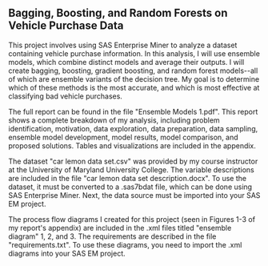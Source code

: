 Bagging, Boosting, and Random Forests on Vehicle Purchase Data
----------------

This project involves using SAS Enterprise Miner to analyze a dataset containing vehicle purchase information.  In this analysis, I will use ensemble models, which combine distinct models and average their outputs.  I will create bagging, boosting, gradient boosting, and random forest models--all of which are ensemble variants of the decision tree.  My goal is to determine which of these methods is the most accurate, and which is most effective at classifying bad vehicle purchases.

The full report can be found in the file "Ensemble Models 1.pdf".  This report shows a complete breakdown of my analysis, including problem identification, motivation, data exploration, data preparation, data sampling, ensemble model development, model results, model comparison, and proposed solutions.  Tables and visualizations are included in the appendix.

The dataset "car lemon data set.csv" was provided by my course instructor at the University of Maryland University College.  The variable descriptions are included in the file "car lemon data set description.docx".  To use the dataset, it must be converted to a .sas7bdat file, which can be done using SAS Enterprise Miner.  Next, the data source must be imported into your SAS EM project.

The process flow diagrams I created for this project (seen in Figures 1-3 of my report's appendix) are included in the .xml files titled "ensemble diagram" 1, 2, and 3.  The requirements are described in the file "requirements.txt".  To use these diagrams, you need to import the .xml diagrams into your SAS EM project.
